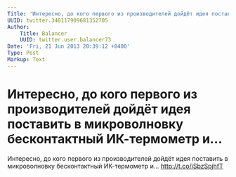 ```yaml
---
Title: 'Интересно, до кого первого из производителей дойдёт идея поставить в микроволновку бесконтактный ИК-термометр и...'
UUID: twitter.348117909681352705
Author:
    Title: Balancer
    UUID: twitter.user.balancer73
Date: 'Fri, 21 Jun 2013 20:39:12 +0400'
Type: Post
Markup: Text
---
```


# Интересно, до кого первого из производителей дойдёт идея поставить в микроволновку бесконтактный ИК-термометр и...

Интересно, до кого первого из производителей дойдёт идея
поставить в микроволновку бесконтактный ИК-термометр и...
http://t.co/iSbzSpjhfT